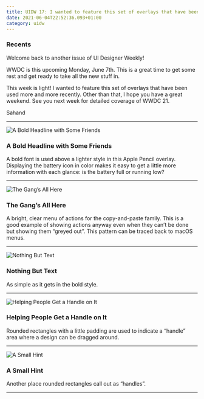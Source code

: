 ```yaml
---
title: UIDW 17: I wanted to feature this set of overlays that have been used more and more recently.
date: 2021-06-04T22:52:36.093+01:00
category: uidw
---
```


### Recents

Welcome back to another issue of UI Designer Weekly!

WWDC is this upcoming Monday, June 7th. This is a great time to get some rest and get ready to take all the new stuff in.

This week is light! I wanted to feature this set of overlays that have been used more and more recently. Other than that, I hope you have a great weekend. See you next week for detailed coverage of WWDC 21.

 Sahand 

---

![](https://assets.sahandnayebaziz.org/a-bold-headline-with-some-friends.jpeg "A Bold Headline with Some Friends") 

### A Bold Headline with Some Friends

A bold font is used above a lighter style in this Apple Pencil overlay. Displaying the battery icon in color makes it easy to get a little more information with each glance: is the battery full or running low?

---

![](https://assets.sahandnayebaziz.org/the-gang's-all-here.jpeg "The Gang’s All Here") 

### The Gang’s All Here

A bright, clear menu of actions for the copy-and-paste family. This is a good example of showing actions anyway even when they can’t be done but showing them “greyed out”. This pattern can be traced back to macOS menus.

---

![](https://assets.sahandnayebaziz.org/nothing-but-text.jpeg "Nothing But Text") 

### Nothing But Text

As simple as it gets in the bold style.

---

![](https://assets.sahandnayebaziz.org/helping-people-get-a-handle-on-it.jpeg "Helping People Get a Handle on It ") 

### Helping People Get a Handle on It 

Rounded rectangles with a little padding are used to indicate a “handle” area where a design can be dragged around.

---

![](https://assets.sahandnayebaziz.org/a-small-hint.jpeg "A Small Hint") 

### A Small Hint

Another place rounded rectangles call out as “handles”.

---